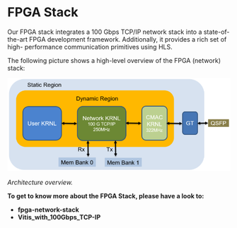 # FPGA Stack

Our FPGA stack integrates a 100 Gbps TCP/IP network stack into a state-of-the-art FPGA development framework. Additionally, it provides a rich set of high- performance communication primitives using HLS.

The following picture shows a high-level overview of the FPGA (network) stack:

![Architecture overview.](./fpga-stack.png "Architecture overview.")

*Architecture overview.*

**To get to know more about the FPGA Stack, please have a look to:**

* **fpga-network-stack**
* **Vitis_with_100Gbps_TCP-IP**
